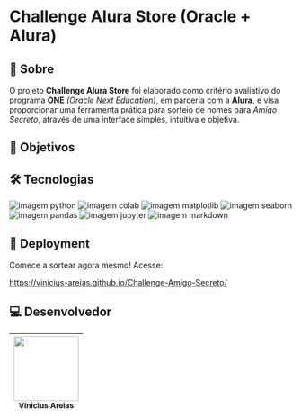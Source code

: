 # Challenge Alura Store (Oracle + Alura)

## 🔖 Sobre

O projeto **Challenge Alura Store** foi elaborado como critério avaliativo do programa **ONE** _(Oracle Next Education)_, em parceria com a **Alura**, e visa proporcionar uma ferramenta prática para sorteio de nomes para _Amigo Secreto_, através de uma interface simples, intuitiva e objetiva.

## 📌 Objetivos

##  :hammer_and_wrench: Tecnologias

![imagem python](https://www.kindpng.com/picc/m/159-1596083_python-logo-png-transparent-images-python-language-png.png)
![imagem colab](https://miro.medium.com/v2/resize:fit:1100/format:webp/1*I6KsDKKbcJ0onwwTATxrBA.jpeg)
![imagem matplotlib](https://www.jumpingrivers.com/blog/customising-matplotlib/matplot_title_logo.png)
![imagem seaborn](https://seaborn.pydata.org/_images/logo-wide-lightbg.svg)
![imagem pandas](https://upload.wikimedia.org/wikipedia/commons/thumb/e/ed/Pandas_logo.svg/330px-Pandas_logo.svg.png)
![imagem jupyter](https://kravensecurity.com/wp-content/uploads/2023/11/jupyter_logo_icon-1.png)
![imagem markdown](https://cdn.commonmark.org/uploads/default/optimized/2X/3/366f3614de6996d79a131fdf9b41ed7d65cfe181_2_345x212.png)

## :rocket: Deployment

Comece a sortear agora mesmo! Acesse:

https://vinicius-areias.github.io/Challenge-Amigo-Secreto/

## :computer: Desenvolvedor

| [<img loading="lazy" src="https://avatars.githubusercontent.com/u/201506724?s=400&u=835afcab83b5653fec0f8f8fb53e6b99207e9b00&v=4" width=115><br><sub>Vinicius Areias</sub>](https://github.com/Vinicius-Areias) |   
| :---: |
